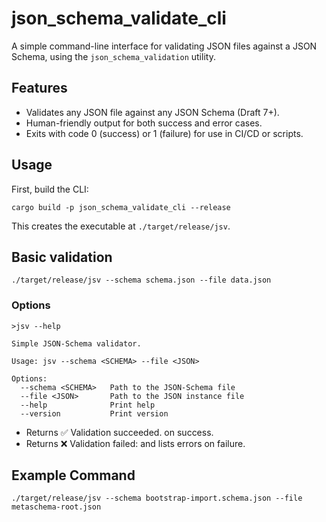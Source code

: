# json_schema_validate_cli

A simple command-line interface for validating JSON files against a JSON Schema, using the `json_schema_validation` utility.

## Features

- Validates any JSON file against any JSON Schema (Draft 7+).
- Human-friendly output for both success and error cases.
- Exits with code 0 (success) or 1 (failure) for use in CI/CD or scripts.

## Usage

First, build the CLI:
```
cargo build -p json_schema_validate_cli --release
```
This creates the executable at `./target/release/jsv`.

## Basic validation
```
./target/release/jsv --schema schema.json --file data.json
```

### Options

```
>jsv --help

Simple JSON-Schema validator.

Usage: jsv --schema <SCHEMA> --file <JSON>

Options:
  --schema <SCHEMA>   Path to the JSON-Schema file
  --file <JSON>       Path to the JSON instance file
  --help              Print help
  --version           Print version
```
- Returns ✅ Validation succeeded. on success.
- Returns ❌ Validation failed: and lists errors on failure.

## Example Command

`./target/release/jsv --schema bootstrap-import.schema.json --file metaschema-root.json`
